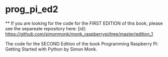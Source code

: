 # prog_pi_ed2

** If you are looking for the code for the FIRST EDITION of this book, please see the separeate repository here: [id]: https://github.com/simonmonk/monk_raspberrypi/tree/master/edition_1 

The code for the SECOND Edition of the book Programming Raspberry Pi: Getting Started with Python by Simon Monk.
